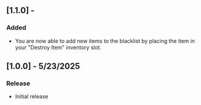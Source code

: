 ## [1.1.0] - 
### Added
- You are now able to add new items to the blacklist by placing the item in your "Destroy Item" inventory slot. 

## [1.0.0] - 5/23/2025
### Release
- Initial release